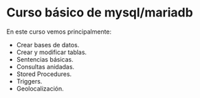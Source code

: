 <h1>Curso b&aacute;sico de mysql/mariadb</h1>
<p>En este curso vemos principalmente: </p>
<ul>
  <li>Crear bases de datos.</li>
  <li>Crear y modificar tablas.</li>
  <li>Sentencias b&aacute;sicas.</li>
  <li>Consultas anidadas.</li>
  <li>Stored Procedures.</li>
  <li>Triggers.</li>
  <li>Geolocalización.</li>
</ul>
